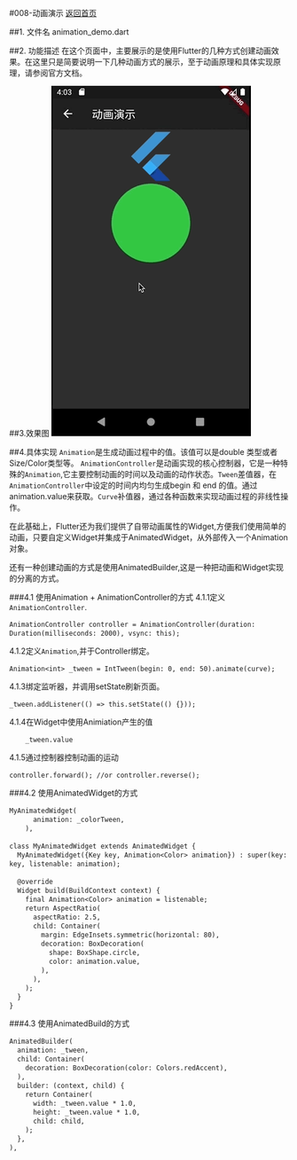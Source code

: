 #008-动画演示
[返回首页](../readme.md)

##1. 文件名
	animation_demo.dart

##2. 功能描述
在这个页面中，主要展示的是使用Flutter的几种方式创建动画效果。在这里只是简要说明一下几种动画方式的展示，至于动画原理和具体实现原理，请参阅官方文档。

##3.效果图
![效果图](./images/008-animation_demo.gif)

##4.具体实现
`Animation`是生成动画过程中的值。该值可以是double 类型或者Size/Color类型等。 `AnimationController`是动画实现的核心控制器，它是一种特殊的`Animation`,它主要控制动画的时间以及动画的动作状态。`Tween`差值器，在`AnimationController`中设定的时间内均匀生成begin 和 end 的值。通过 animation.value来获取。`Curve`补值器，通过各种函数来实现动画过程的非线性操作。

在此基础上，Flutter还为我们提供了自带动画属性的Widget,方便我们使用简单的动画，只要自定义Widget并集成于AnimatedWidget，从外部传入一个Animation对象。

还有一种创建动画的方式是使用AnimatedBuilder,这是一种把动画和Widget实现的分离的方式。

###4.1 使用Animation + AnimationController的方式
4.1.1定义`AnimationController`. 

	AnimationController controller = AnimationController(duration: Duration(milliseconds: 2000), vsync: this);
	
4.1.2定义`Animation`,并于Controller绑定。

	Animation<int> _tween = IntTween(begin: 0, end: 50).animate(curve);
	
4.1.3绑定监听器，并调用setState刷新页面。

	_tween.addListener(() => this.setState(() {}));

4.1.4在Widget中使用Animiation产生的值

		_tween.value
	
4.1.5通过控制器控制动画的运动

	controller.forward(); //or controller.reverse();

###4.2 使用AnimatedWidget的方式

	MyAnimatedWidget(
          animation: _colorTween,
        ),
        
	class MyAnimatedWidget extends AnimatedWidget {
	  MyAnimatedWidget({Key key, Animation<Color> animation}) : super(key: key, listenable: animation);
	
	  @override
	  Widget build(BuildContext context) {
	    final Animation<Color> animation = listenable;
	    return AspectRatio(
	      aspectRatio: 2.5,
	      child: Container(
	        margin: EdgeInsets.symmetric(horizontal: 80),
	        decoration: BoxDecoration(
	          shape: BoxShape.circle,
	          color: animation.value,
	        ),
	      ),
	    );
	  }
	}

###4.3 使用AnimatedBuild的方式

	AnimatedBuilder(
      animation: _tween,
      child: Container(
        decoration: BoxDecoration(color: Colors.redAccent),
      ),
      builder: (context, child) {
        return Container(
          width: _tween.value * 1.0,
          height: _tween.value * 1.0,
          child: child,
        );
      },
    ),